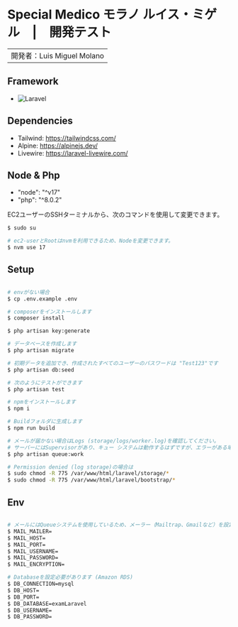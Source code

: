 # Special Medico モラノ ルイス・ミゲル　|　開発テスト

<table>
<tr>
<td>
  開発者：Luis Miguel Molano
</td>
</tr>
</table>

## Framework

- ![Laravel](https://img.shields.io/badge/laravel-16181D.svg?style=for-the-badge&logo=laravel&logoColor=#191A1A)

## Dependencies

- Tailwind: https://tailwindcss.com/
- Alpine: https://alpinejs.dev/
- Livewire: https://laravel-livewire.com/

## Node & Php
- "node": "^v17"
- "php": "^8.0.2"

EC2ユーザーのSSHターミナルから、次のコマンドを使用して変更できます。

```bash
$ sudo su

# ec2-userとRootはnvmを利用できるため、Nodeを変更できます。
$ nvm use 17
```

## Setup

```bash

# envがない場合
$ cp .env.example .env

# composerをインストールします
$ composer install

$ php artisan key:generate

# データベースを作成します
$ php artisan migrate

# 初期データを追加でき、作成されたすべてのユーザーのパスワードは "Test123"です
$ php artisan db:seed

# 次のようにテストができます
$ php artisan test

# npmをインストールします
$ npm i

# Buildフォルダに生成します
$ npm run build

# メールが届かない場合はLogs (storage/logs/worker.log)を確認してください。
# サーバーにはSupervisorがあり、キュー システムは動作するはずですが、エラーがある場合は次のコマンドからもできます
$ php artisan queue:work

# Permission denied (log storage)の場合は
$ sudo chmod -R 775 /var/www/html/laravel/storage/*
$ sudo chmod -R 775 /var/www/html/laravel/bootstrap/*

```
## Env

```bash

# メールにはQueueシステムを使用しているため、メーラー（Mailtrap、Gmailなど）を設定する必要があります。
$ MAIL_MAILER=
$ MAIL_HOST=
$ MAIL_PORT=
$ MAIL_USERNAME=
$ MAIL_PASSWORD=
$ MAIL_ENCRYPTION=

# Databaseを設定必要があります (Amazon RDS)
$ DB_CONNECTION=mysql
$ DB_HOST=
$ DB_PORT=
$ DB_DATABASE=examLaravel
$ DB_USERNAME=
$ DB_PASSWORD=

```



